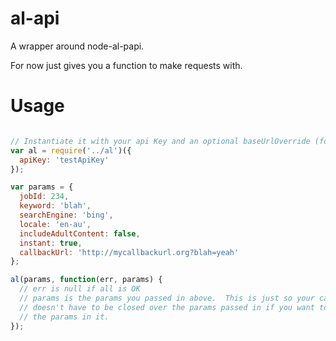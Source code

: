al-api
=====

A wrapper around node-al-papi.

For now just gives you a function to make requests with.

# Usage
```javascript

// Instantiate it with your api Key and an optional baseUrlOverride (for testing)
var al = require('../al')({
  apiKey: 'testApiKey'
});

var params = {
  jobId: 234,
  keyword: 'blah',
  searchEngine: 'bing',
  locale: 'en-au',
  includeAdultContent: false,
  instant: true,
  callbackUrl: 'http://mycallbackurl.org?blah=yeah'
};

al(params, function(err, params) {
  // err is null if all is OK
  // params is the params you passed in above.  This is just so your callback
  // doesn't have to be closed over the params passed in if you want to access
  // the params in it.
});



```
